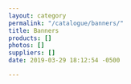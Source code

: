 ```yaml
---
layout: category
permalink: "/catalogue/banners/"
title: Banners
products: []
photos: []
suppliers: []
date: 2019-03-29 18:12:54 -0500

---
```

